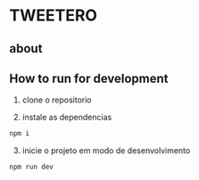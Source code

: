 # TWEETERO

## about

## How to run for development

1. clone o repositorio

2. instale as dependencias

```bash
npm i
```

3. inicie o projeto em modo de desenvolvimento

```bash
npm run dev
```